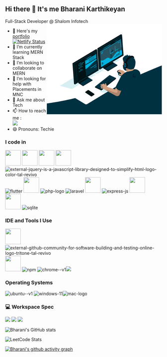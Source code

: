 ## Hi there 👋 It's me Bharani Karthikeyan


Full-Stack Developer @ Shalom Infotech
<img align="right" width="370" height="290" src="https://github.com/bharani-developer/bharani-developer/blob/main/programmer.gif">
- 🔭 Here's my [portfolio](https://bharani-dev.netlify.app/) [![Netlify Status](https://api.netlify.com/api/v1/badges/df4df985-f36f-411c-9b13-e037e13d702c/deploy-status)](https://app.netlify.com/sites/bharani-dev/deploys)                                                
- 🌱 I’m currently learning MERN Stack
- 👯 I’m looking to collaborate on MERN 
- 🤔 I’m looking for help with Placements in MNC
- 💬 Ask me about Tech
- 📫 How to reach me :
<br /> [<img src="https://img.shields.io/badge/LinkedIn-0077B5?style=for-the-badge&logo=linkedin&logoColor=white" />](https://www.linkedin.com/in/bharanikarthikeyan/)
- 😄 Pronouns: Techie


### I code in
<img height="50" width="50" src="https://img.icons8.com/color/48/000000/html-5.png" /> <img height="50" width="50" src="https://img.icons8.com/color/48/000000/css3.png" /> <img height="50" width="50" src="https://img.icons8.com/color/48/000000/javascript.png"/> <img height="50" width="50" src="https://img.icons8.com/color/48/000000/bootstrap.png" /> <img width="50" height="50" src="https://img.icons8.com/external-tal-revivo-color-tal-revivo/48/external-jquery-is-a-javascript-library-designed-to-simplify-html-logo-color-tal-revivo.png" alt="external-jquery-is-a-javascript-library-designed-to-simplify-html-logo-color-tal-revivo"/> <img width="50" height="50" src="https://img.icons8.com/color/50/flutter.png" alt="flutter"/> <img height="50" width="50" src="https://img.icons8.com/color/48/000000/react-native.png"/> <img width="50" height="50" src="https://img.icons8.com/officel/50/php-logo.png" alt="php-logo"/> <img width="50" height="50" src="https://img.icons8.com/fluency/50/laravel.png" alt="laravel"/> <img height="50" width="50" src="https://img.icons8.com/color/48/000000/nodejs.png"/> <img width="50" height="50" src="https://img.icons8.com/ios/50/express-js.png" alt="express-js"/> <img height="50" width="50" src="https://img.icons8.com/color/48/000000/mysql-logo.png"/> <img height="50" width="50" src="https://img.icons8.com/color/48/000000/mongodb.png"/> <img width="50" height="50" src="https://img.icons8.com/ios/50/sqlite.png" alt="sqlite"/>



### IDE and Tools I Use
<img height="50" width="50" src="https://img.icons8.com/color/48/000000/visual-studio-code-2019.png"/> <img width="50" height="50" src="https://img.icons8.com/external-tal-revivo-tritone-tal-revivo/50/external-github-community-for-software-building-and-testing-online-logo-tritone-tal-revivo.png" alt="external-github-community-for-software-building-and-testing-online-logo-tritone-tal-revivo"/> <img height="50" width="50" src="https://img.icons8.com/color/50/000000/git.png"/> <img width="48" height="48" src="https://img.icons8.com/color/48/npm.png" alt="npm"/> <img width="48" height="48" src="https://img.icons8.com/color/48/chrome--v1.png" alt="chrome--v1"/><img height="50" src="https://img.shields.io/badge/Netlify-00C7B7?style=for-the-badge&logo=netlify&logoColor=white"/>

### Operating Systems

<img width="48" height="48" src="https://img.icons8.com/color/48/ubuntu--v1.png" alt="ubuntu--v1"/> <img width="48" height="48" src="https://img.icons8.com/fluency/48/windows-11.png" alt="windows-11"/><img width="48" height="48" src="https://img.icons8.com/color/48/mac-logo.png" alt="mac-logo"/>


### 💻 Workspace Spec
<img height="30" src="https://img.shields.io/badge/Macbook-Pro_M1-ED1C24?style=for-the-badge&logo=apple&logoColor=white"/> <img height="30" src="https://img.shields.io/badge/NVIDIA-GTX1650-76B900?style=for-the-badge&logo=nvidia&logoColor=white"/> <img height="30" src="https://img.shields.io/badge/AMD-Ryzen_5_4600H-ED1C24?style=for-the-badge&logo=amd&logoColor=white"/> 

![Bharani's GitHub stats](https://github-readme-stats.vercel.app/api?username=bharani-developer&theme=dark&show_icons=true&&hide=issues,contribs)

![LeetCode Stats](https://leetcard.jacoblin.cool/bharanikarthikeyan?theme=dark&font=Macondo%20Swash%20Caps&ext=contest)

[![Bharani's github activity graph](https://github-readme-activity-graph.vercel.app/graph?username=bharani-developer&bg_color=000000&color=ffffff&line=1169f4&point=ffffff&area=true&hide_border=true)](https://github.com/ashutosh00710/github-readme-activity-graph)
